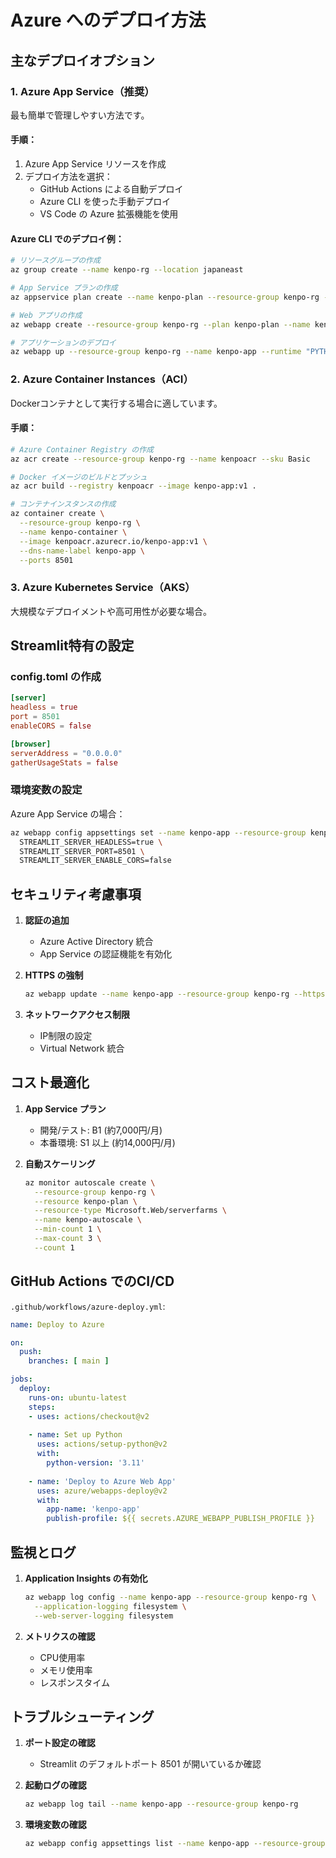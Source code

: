 # Azure へのデプロイ方法

## 主なデプロイオプション

### 1. Azure App Service（推奨）
最も簡単で管理しやすい方法です。

#### 手順：
1. Azure App Service リソースを作成
2. デプロイ方法を選択：
   - GitHub Actions による自動デプロイ
   - Azure CLI を使った手動デプロイ
   - VS Code の Azure 拡張機能を使用

#### Azure CLI でのデプロイ例：
```bash
# リソースグループの作成
az group create --name kenpo-rg --location japaneast

# App Service プランの作成
az appservice plan create --name kenpo-plan --resource-group kenpo-rg --sku B1 --is-linux

# Web アプリの作成
az webapp create --resource-group kenpo-rg --plan kenpo-plan --name kenpo-app --runtime "PYTHON:3.11"

# アプリケーションのデプロイ
az webapp up --resource-group kenpo-rg --name kenpo-app --runtime "PYTHON:3.11"
```

### 2. Azure Container Instances（ACI）
Dockerコンテナとして実行する場合に適しています。

#### 手順：
```bash
# Azure Container Registry の作成
az acr create --resource-group kenpo-rg --name kenpoacr --sku Basic

# Docker イメージのビルドとプッシュ
az acr build --registry kenpoacr --image kenpo-app:v1 .

# コンテナインスタンスの作成
az container create \
  --resource-group kenpo-rg \
  --name kenpo-container \
  --image kenpoacr.azurecr.io/kenpo-app:v1 \
  --dns-name-label kenpo-app \
  --ports 8501
```

### 3. Azure Kubernetes Service（AKS）
大規模なデプロイメントや高可用性が必要な場合。

## Streamlit特有の設定

### config.toml の作成
```toml
[server]
headless = true
port = 8501
enableCORS = false

[browser]
serverAddress = "0.0.0.0"
gatherUsageStats = false
```

### 環境変数の設定
Azure App Service の場合：
```bash
az webapp config appsettings set --name kenpo-app --resource-group kenpo-rg --settings \
  STREAMLIT_SERVER_HEADLESS=true \
  STREAMLIT_SERVER_PORT=8501 \
  STREAMLIT_SERVER_ENABLE_CORS=false
```

## セキュリティ考慮事項

1. **認証の追加**
   - Azure Active Directory 統合
   - App Service の認証機能を有効化

2. **HTTPS の強制**
   ```bash
   az webapp update --name kenpo-app --resource-group kenpo-rg --https-only true
   ```

3. **ネットワークアクセス制限**
   - IP制限の設定
   - Virtual Network 統合

## コスト最適化

1. **App Service プラン**
   - 開発/テスト: B1 (約7,000円/月)
   - 本番環境: S1 以上 (約14,000円/月)

2. **自動スケーリング**
   ```bash
   az monitor autoscale create \
     --resource-group kenpo-rg \
     --resource kenpo-plan \
     --resource-type Microsoft.Web/serverfarms \
     --name kenpo-autoscale \
     --min-count 1 \
     --max-count 3 \
     --count 1
   ```

## GitHub Actions でのCI/CD

`.github/workflows/azure-deploy.yml`:
```yaml
name: Deploy to Azure

on:
  push:
    branches: [ main ]

jobs:
  deploy:
    runs-on: ubuntu-latest
    steps:
    - uses: actions/checkout@v2
    
    - name: Set up Python
      uses: actions/setup-python@v2
      with:
        python-version: '3.11'
    
    - name: 'Deploy to Azure Web App'
      uses: azure/webapps-deploy@v2
      with:
        app-name: 'kenpo-app'
        publish-profile: ${{ secrets.AZURE_WEBAPP_PUBLISH_PROFILE }}
```

## 監視とログ

1. **Application Insights の有効化**
   ```bash
   az webapp log config --name kenpo-app --resource-group kenpo-rg \
     --application-logging filesystem \
     --web-server-logging filesystem
   ```

2. **メトリクスの確認**
   - CPU使用率
   - メモリ使用率
   - レスポンスタイム

## トラブルシューティング

1. **ポート設定の確認**
   - Streamlit のデフォルトポート 8501 が開いているか確認

2. **起動ログの確認**
   ```bash
   az webapp log tail --name kenpo-app --resource-group kenpo-rg
   ```

3. **環境変数の確認**
   ```bash
   az webapp config appsettings list --name kenpo-app --resource-group kenpo-rg
   ```